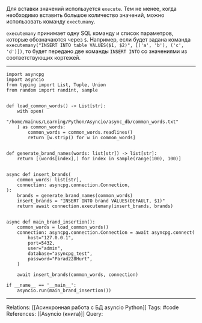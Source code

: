 Для вставки значений используется `execute`. Тем не менее, когда необходимо вставить большое количество значений, можно использовать команду `exectumany`. 

`executemany` принимает одну SQL команду и список параметров, которые обозначаются через `$`. Например, если будет задана команда `executemany("INSERT INTO table VALUES($1, $2)", [('a', 'b'), ('c', 'd')])`, то будет передано две команды `INSERT INTO` со значениями из соответствующих кортежей. 

___
```
import asyncpg
import asyncio
from typing import List, Tuple, Union
from random import randint, sample


def load_common_words() -> List[str]:
    with open(
        "/home/mainus/Learning/Python/Asyncio/async_db/common_words.txt"
    ) as common_words:
        common_words = common_words.readlines()
        return [w.strip() for w in common_words]


def generate_brand_names(words: list[str]) -> list[str]:
    return [(words[index],) for index in sample(range(100), 100)]


async def insert_brands(
    common_words: list[str],
    connection: asyncpg.connection.Connection,
):
    brands = generate_brand_names(common_words)
    insert_brands = "INSERT INTO brand VALUES(DEFAULT, $1)"
    return await connection.executemany(insert_brands, brands)


async def main_brand_insertion():
    common_words = load_common_words()
    connection: asyncpg.connection.Connection = await asyncpg.connect(
        host="127.0.0.1",
        port=5432,
        user="admin",
        database="asyncpg_test",
        password="Parad228Hurt",
    )

    await insert_brands(common_words, connection)

if __name__ == '__main__':
	asyncio.run(main_brand_insertion())

```
___

Relations: [[Асинхронная работа с БД asyncio Python]] 
Tags: #code
References: [[Asyncio (книга)]] 
Query: 